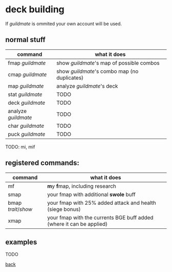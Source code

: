 # deck building
If _guildmate_ is ommited your own account will be used.

## normal stuff

| command 				| what it does 									|
| -- | -- |
| fmap _guildmate_    	| show _guildmate_'s map of possible combos 	|
| cmap _guildmate_    	| show _guildmate_'s combo map (no duplicates)	|
| map _guildmate_     	| analyze _guildmate_'s deck 					|
| stat _guildmate_    	| TODO 											|
| deck _guildmate_    	| TODO 											|
| analyze _guildmate_ 	| TODO 											|
| char _guildmate_    	| TODO 											|
| puck _guildmate_    	| TODO 											|

TODO: mi, mif

## registered commands:

| command 				| what it does 									|
| -- | -- |
| mf | **m**y **f**map, including research|
| smap | your fmap with additional **swole** buff |
| bmap _trait_/_show_ | your fmap with 25% added attack and health (siege bonus)|
| xmap | your fmap with the currents BGE buff added (where it can be applied)|

## examples

TODO

[back](index)
<!--stackedit_data:
eyJoaXN0b3J5IjpbLTE4ODU1NjY2MDcsLTg2NzM4NzIyMywtMT
YwNjY4ODQ5NSw0MDcxMTc2NDMsLTEyMzU4MjYzMDRdfQ==
-->